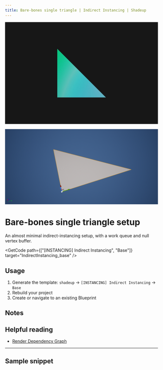 ```yaml
---
title: Bare-bones single triangle | Indirect Instancing | Shadeup
---
```


<script>
	import GetCode from "@/get-code.svelte";
</script>

![Line with pink and purple gradient](img/instancing/instancing-base.jpg)

![3d triangle](img/instancing/single-triangle-shot.png)

# Bare-bones single triangle setup

An almost minimal indirect-instancing setup, with a work queue and null vertex buffer.

<GetCode path={["[INSTANCING] Indirect Instancing", "Base"]} target="IndirectInstancing_base" />

## Usage

1. Generate the template: `shadeup` -> `[INSTANCING] Indirect Instancing` -> `Base`
2. Rebuild your project
3. Create or navigate to an existing Blueprint

## Notes

## Helpful reading

-   [Render Dependency Graph](https://docs.unrealengine.com/5.0/en-US/render-dependency-graph-in-unreal-engine/)

---

## Sample snippet

```hlsl

```
